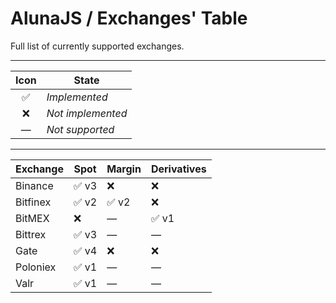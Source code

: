 # AlunaJS / Exchanges' Table

Full list of currently supported exchanges.

----

| Icon | State |
| :--: | -- |
| ✅ |  *Implemented* |
| ❌ |  *Not implemented* |
| — |  *Not supported* |

----

|Exchange|Spot|Margin|Derivatives|
| -- | -- | -- | -- |
|Binance|✅ v3|❌|❌|
|Bitfinex|✅ v2|✅ v2|❌|
|BitMEX|❌|—|✅ v1|
|Bittrex|✅ v3|—|—|
|Gate|✅ v4|❌|❌|
|Poloniex|✅ v1|—|—|
|Valr|✅ v1|—|—|
